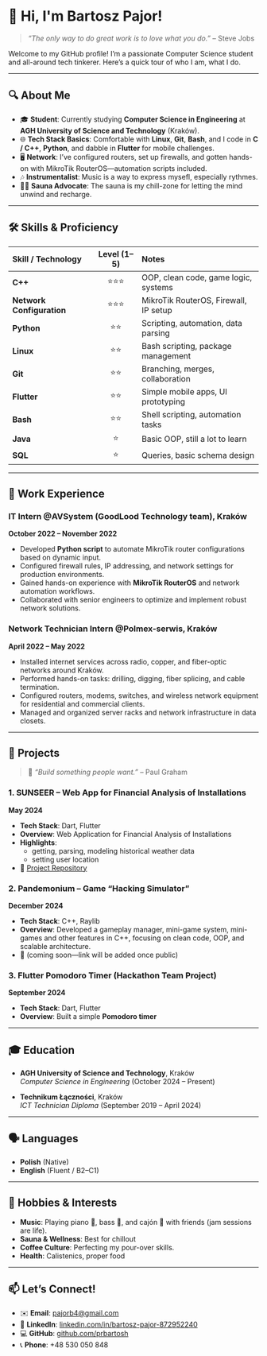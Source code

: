 # 👋 Hi, I'm Bartosz Pajor!

> *“The only way to do great work is to love what you do.”* – Steve Jobs

Welcome to my GitHub profile! I’m a passionate Computer Science student and all-around tech tinkerer. Here’s a quick tour of who I am, what I do.

---

## 🔍 About Me

- 🎓 **Student**: Currently studying **Computer Science in Engineering** at **AGH University of Science and Technology** (Kraków).  
- 🌐 **Tech Stack Basics**: Comfortable with **Linux**, **Git**, **Bash**, and I code in **C / C++**, **Python**, and dabble in **Flutter** for mobile challenges.  
- 🖥️ **Network**: I’ve configured routers, set up firewalls, and gotten hands-on with MikroTik RouterOS—automation scripts included.
- 🎶 **Instrumentalist**: Music is a way to express mysefl, especially rythmes.
- 🧖‍♂️ **Sauna Advocate**: The sauna is my chill-zone for letting the mind unwind and recharge.

---

## 🛠️ Skills & Proficiency

<div align="center">
  
| Skill / Technology      | Level (1–5) | Notes                                 |
|:------------------------|:-----------:|:--------------------------------------|
| **C++**                 |      ⭐⭐⭐     | OOP, clean code, game logic, systems  |
| **Network Configuration**|      ⭐⭐⭐     | MikroTik RouterOS, Firewall, IP setup |
| **Python**              |      ⭐⭐      | Scripting, automation, data parsing   |
| **Linux**               |      ⭐⭐      | Bash scripting, package management    |
| **Git**                 |      ⭐⭐      | Branching, merges, collaboration      |
| **Flutter**             |      ⭐⭐      | Simple mobile apps, UI prototyping    |
| **Bash**                |      ⭐⭐      | Shell scripting, automation tasks     |
| **Java**                |      ⭐       | Basic OOP, still a lot to learn     |
| **SQL**                 |      ⭐       | Queries, basic schema design          |


</div>

---

## 💼 Work Experience

### IT Intern @AVSystem (GoodLood Technology team), Kraków  
**October 2022 – November 2022**  
- Developed **Python script** to automate MikroTik router configurations based on dynamic input.  
- Configured firewall rules, IP addressing, and network settings for production environments.  
- Gained hands-on experience with **MikroTik RouterOS** and network automation workflows.  
- Collaborated with senior engineers to optimize and implement robust network solutions.

### Network Technician Intern @Polmex-serwis, Kraków  
**April 2022 – May 2022**  
- Installed internet services across radio, copper, and fiber-optic networks around Kraków.  
- Performed hands-on tasks: drilling, digging, fiber splicing, and cable termination.  
- Configured routers, modems, switches, and wireless network equipment for residential and commercial clients.  
- Managed and organized server racks and network infrastructure in data closets.

---

## 🎯 Projects

> 🚀 *“Build something people want.”* – Paul Graham

### 1. SUNSEER – Web App for Financial Analysis of Installations  
**May 2024**  
- **Tech Stack**: Dart, Flutter 
- **Overview**: Web Application for Financial Analysis of Installations
- **Highlights**:  
  - getting, parsing, modeling historical weather data
  - setting user location
- 🔗 [Project Repository](https://github.com/Jabrocki/piecyk)  

### 2. Pandemonium – Game “Hacking Simulator”  
**December 2024**  
- **Tech Stack**: C++, Raylib
- **Overview**: Developed a gameplay manager, mini-game system, mini-games and other features in C++, focusing on clean code, OOP, and scalable architecture.
- 📁 (coming soon—link will be added once public)  

### 3. Flutter Pomodoro Timer (Hackathon Team Project)  
**September 2024**  
- **Tech Stack**: Dart, Flutter
- **Overview**: Built a simple **Pomodoro timer**
  
---

## 🎓 Education

- **AGH University of Science and Technology**, Kraków  
  *Computer Science in Engineering* (October 2024 – Present)  

- **Technikum Łączności**, Kraków  
  *ICT Technician Diploma* (September 2019 – April 2024)  

---

## 🗣️ Languages

- **Polish** (Native)  
- **English** (Fluent / B2–C1)  

---

## 🎵 Hobbies & Interests

- **Music**: Playing piano 🎹, bass 🎸, and cajón 🥁 with friends (jam sessions are life).  
- **Sauna & Wellness**: Best for chillout 
- **Coffee Culture**: Perfecting my pour-over skills.  
- **Health**: Calistenics, proper food

---

## 📫 Let’s Connect!

- ✉️ **Email**: [pajorb4@gmail.com](mailto:pajorb4@gmail.com)  
- 👔 **LinkedIn**: [linkedin.com/in/bartosz-pajor-872952240](https://www.linkedin.com/in/bartosz-pajor-872952240/)  
- 💻 **GitHub**: [github.com/prbartosh](https://github.com/prbartosh)  
- 📞 **Phone**: +48 530 050 848  



